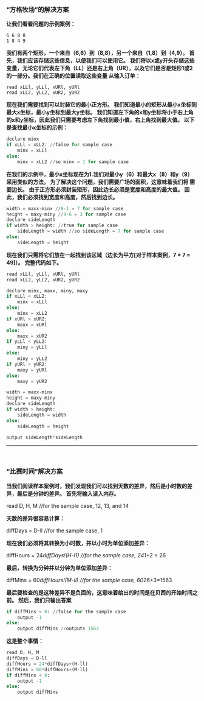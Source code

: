 
### “方格牧场”的解决方案

**让我们看看问题的示例案例：**

```
6 6 8 8
1 8 4 9
```


**我们有两个矩形，一个来自（6,6）到（8,8），另一个来自（1,8）到（4,9）。 首先，我们应该存储这些信息，以便我们可以使用它。 我们将以x或y开头存储这些变量，无论它们代表左下角（LL）还是右上角（UR），以及它们是否是矩形1或2的一部分。我们在正确的位置读取这些变量 从输入订单：**

```
read xLLl, yLLl, xURl, yURl
read xLL2, yLL2, xUR2, yUR2
```

**现在我们需要找到可以封装它的最小正方形。 我们知道最小的矩形从最小x坐标到最大x坐标，最小y坐标到最大y坐标。 我们知道左下角的x和y坐标将小于右上角的x和y坐标，因此我们只需要考虑左下角找到最小值，右上角找到最大值。 以下是查找最小x坐标的示例：**

```python
declare minx
if xLLl < xLL2: //false for sample case
    minx = xLLl
else:
    minx = xLL2 //so minx = 1 for sample case
```

**在我们的示例中，最小x坐标现在为1.我们对最小y（6）和最大x（8）和y（9）采用类似的方法。 为了解决这个问题，我们需要广场的面积，这意味着我们将
需要边长。 由于正方形必须封装矩形，因此边长必须是宽度和高度的最大值。 因此，我们必须找到宽度和高度，然后找到边长。**

```python
width = maxx-minx //8-1 = 7 for sample case
height = maxy-miny //9-6 = 3 for sample case
declare sideLength
if width > height: //true for sample case
    sideLength = width //so sideLength = 7 for sample case
else:
    sideLength = height
```

**现在我们只需将它们放在一起找到该区域（边长为平方[对于样本案例，7 * 7 = 49]）。
完整代码如下。**


```python
read xLLl, yLLl, xURl, yURl
read xLL2, yLL2, xUR2, yUR2

declare minx, maxx, miny, maxy
if xLLl < xLL2:
    minx = xLLl
else:
    minx = xLL2
if xURl > xUR2:
    maxx = xURl
else:
    maxx = xUR2
if yLLl < yLL2:
    miny = yLLl
else:
    miny = yLL2
if yURl > yUR2:
    maxy = yURl
else:
    maxy = yUR2

width = maxx-minx
height = maxy-miny
declare sideLength
if width > height:
    sideLength = width
else:
    sideLength = height

output sideLength*sideLength
```



---

<br>

### “比赛时间”解决方案


**当我们阅读样本案例时，我们发现我们可以找到天数的差异，然后是小时数的差异，最后是分钟的差异。 首先将输入读入内存。**

read D, H, M //for the sample case, 12, 13, and 14

**天数的差异很容易计算：**

diffDays = D-ll //for the sample case, 1

**现在我们必须将其转换为小时数，并以小时为单位添加差异：**

diffHours = 24*diffDays!(H-l1) //for the sample case, 24*1+2 = 26

**最后，转换为分钟并以分钟为单位添加差异：**

diffMins = 60*diffHours!(M-ll) //for the sample case, 60*26+3=1563

**最后要检查的是这种差异不是负面的，这意味着给出的时间是在贝西的开始时间之前。 然后，我们只输出答案**

```python
if diffMins < 0: //false for the sample case
    output -1
else:
    output diffMins //outputs 1563
```
**这是整个事情：**


```python
read D, H, M
diffDays = D-ll
diffHours = 24*diffDays+(H-ll)
diffMins = 60*diffHours+(M-ll)
if diffMins < 0:
    output -1
else:
    output diffMins
```
